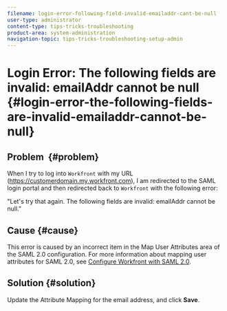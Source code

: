 ```yaml
---
filename: login-error-following-field-invalid-emailaddr-cant-be-null
user-type: administrator
content-type: tips-tricks-troubleshooting
product-area: system-administration
navigation-topic: tips-tricks-troubleshooting-setup-admin
---
```





# Login Error: The following fields are invalid: emailAddr cannot be null {#login-error-the-following-fields-are-invalid-emailaddr-cannot-be-null}



## Problem&nbsp; {#problem}

When I try to log into `Workfront` with my URL (https://customerdomain.my.workfront.com), I am redirected to the SAML login portal and then redirected back to `Workfront` with the following error:


"Let's try that again. The following fields are invalid:&nbsp;emailAddr cannot be null."


## Cause {#cause}

This error is caused by an incorrect item in the Map User Attributes&nbsp;area of the SAML 2.0 configuration. For more information about mapping user attributes for SAML 2.0, see [Configure Workfront with SAML 2.0](configure-workfront-saml-2.md).


## Solution {#solution}

Update the Attribute Mapping for the email address, and click **Save**.
